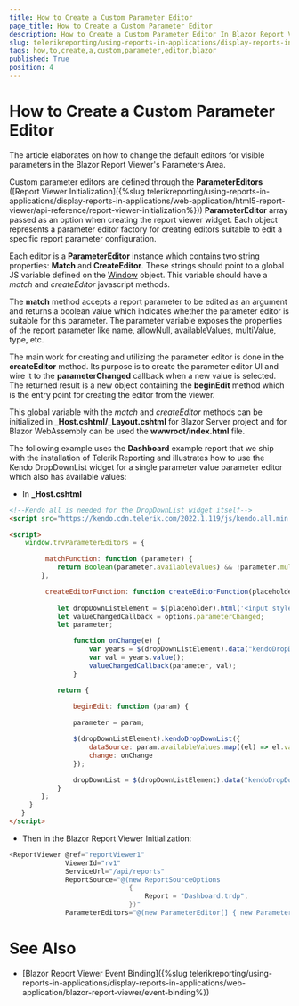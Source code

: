 ```yaml
---
title: How to Create a Custom Parameter Editor
page_title: How to Create a Custom Parameter Editor 
description: How to Create a Custom Parameter Editor In Blazor Report Viewer
slug: telerikreporting/using-reports-in-applications/display-reports-in-applications/web-application/blazor-report-viewer/how-to-create-a-custom-parameter-editor
tags: how,to,create,a,custom,parameter,editor,blazor
published: True
position: 4
---
```


# How to Create a Custom Parameter Editor

The article elaborates on how to change the default editors for visible parameters in the Blazor Report Viewer's Parameters Area. 

Custom parameter editors are defined through the **ParameterEditors** ([Report Viewer Initialization]({%slug telerikreporting/using-reports-in-applications/display-reports-in-applications/web-application/html5-report-viewer/api-reference/report-viewer-initialization%})) **ParameterEditor** array passed as an option when creating the report viewer widget.
Each object represents a parameter editor factory for creating editors suitable to edit a specific report parameter configuration. 

Each editor is a **ParameterEditor** instance which contains two string properties: __Match__ and __CreateEditor__. These strings should point to a global JS variable defined on the [Window](https://developer.mozilla.org/en-US/docs/Web/API/Window) object.
This variable should have a _match_ and _createEditor_ javascript methods. 

The __match__ method accepts a report parameter to be edited as an argument and returns a boolean value which indicates whether the parameter editor is suitable for this parameter. The parameter variable exposes the properties of the report parameter like name, allowNull, availableValues, multiValue, type, etc. 

The main work for creating and utilizing the parameter editor is done in the __createEditor__ method. Its purpose is to create the parameter editor UI and wire it to the __parameterChanged__ callback when a new value is selected. The returned result is a new object containing the __beginEdit__ method which is the entry point for creating the editor from the viewer. 

This global variable with the _match_ and _createEditor_ methods can be initialized in **\_Host.cshtml/\_Layout.cshtml** for Blazor Server project and for Blazor WebAssembly can be used the **wwwroot/index.html** file.

The following example uses the **Dashboard** example report that we ship with the installation of Telerik Reporting and illustrates how to use the Kendo DropDownList widget for a single parameter value parameter editor which also has available values: 

- In **\_Host.cshtml**

````HTML
<!--Kendo all is needed for the DropDownList widget itself-->
<script src="https://kendo.cdn.telerik.com/2022.1.119/js/kendo.all.min.js"></script>

<script>
    window.trvParameterEditors = {

         matchFunction: function (parameter) {
            return Boolean(parameter.availableValues) && !parameter.multivalue;
        },

         createEditorFunction: function createEditorFunction(placeholder, options) {
        
            let dropDownListElement = $(placeholder).html('<input style="width: 50px;" />');
            let valueChangedCallback = options.parameterChanged;
            let parameter;

                function onChange(e) {
                    var years = $(dropDownListElement).data("kendoDropDownList");
                    var val = years.value();
                    valueChangedCallback(parameter, val);
                }

            return {
            
                beginEdit: function (param) {

                parameter = param;

                $(dropDownListElement).kendoDropDownList({
                    dataSource: param.availableValues.map((el) => el.value),
                    change: onChange
                });

                dropDownList = $(dropDownListElement).data("kendoDropDownList");
            }
        };
     }
   }
</script>
````

- Then in the Blazor Report Viewer Initialization:

````C#
<ReportViewer @ref="reportViewer1"
              ViewerId="rv1"
              ServiceUrl="/api/reports"
              ReportSource="@(new ReportSourceOptions
                              {
                                  Report = "Dashboard.trdp",
                              })"
              ParameterEditors="@(new ParameterEditor[] { new ParameterEditor() { CreateEditor = "trvParameterEditors.createEditorFunction", Match = "trvParameterEditors.matchFunction" } })"
````


# See Also

* [Blazor Report Viewer Event Binding]({%slug telerikreporting/using-reports-in-applications/display-reports-in-applications/web-application/blazor-report-viewer/event-binding%})

